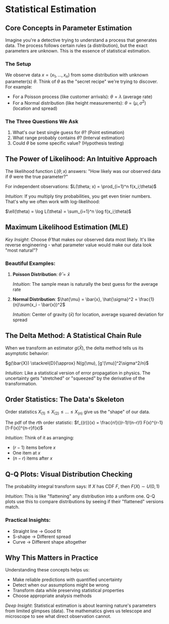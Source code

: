 # Statistical Estimation

## Core Concepts in Parameter Estimation

Imagine you're a detective trying to understand a process that generates data. The process follows certain rules (a distribution), but the exact parameters are unknown. This is the essence of statistical estimation.

### The Setup

We observe data $x = (x_1, ..., x_n)$ from some distribution with unknown parameter(s) $\theta$. Think of $\theta$ as the "secret recipe" we're trying to discover. For example:

- For a Poisson process (like customer arrivals): $\theta = \lambda$ (average rate)
- For a Normal distribution (like height measurements): $\theta = (\mu, \sigma^2)$ (location and spread)

### The Three Questions We Ask

1. What's our best single guess for $\theta$? (Point estimation)
2. What range probably contains $\theta$? (Interval estimation)
3. Could $\theta$ be some specific value? (Hypothesis testing)

## The Power of Likelihood: An Intuitive Approach

The likelihood function $L(\theta; x)$ answers: "How likely was our observed data if $\theta$ were the true parameter?"

For independent observations:
$L(\theta; x) = \prod_{i=1}^n f(x_i;\theta)$

_Intuition_: If you multiply tiny probabilities, you get even tinier numbers. That's why we often work with log-likelihood:

$\ell(\theta) = \log L(\theta) = \sum_{i=1}^n \log f(x_i;\theta)$

## Maximum Likelihood Estimation (MLE)

_Key Insight_: Choose $\hat{\theta}$ that makes our observed data most likely. It's like reverse engineering - what parameter value would make our data look "most natural"?

### Beautiful Examples:

1. **Poisson Distribution**:
   $\hat{\theta} = \bar{x}$

   _Intuition_: The sample mean is naturally the best guess for the average rate

2. **Normal Distribution**:
   $\hat{\mu} = \bar{x}, \hat{\sigma}^2 = \frac{1}{n}\sum(x_i - \bar{x})^2$

   _Intuition_: Center of gravity ($\bar{x}$) for location, average squared deviation for spread

## The Delta Method: A Statistical Chain Rule

When we transform an estimator $g(\bar{X})$, the delta method tells us its asymptotic behavior:

$g(\bar{X}) \stackrel{D}{\approx} N(g(\mu), [g'(\mu)]^2\sigma^2/n)$

_Intuition_: Like a statistical version of error propagation in physics. The uncertainty gets "stretched" or "squeezed" by the derivative of the transformation.

## Order Statistics: The Data's Skeleton

Order statistics $X_{(1)} \leq X_{(2)} \leq ... \leq X_{(n)}$ give us the "shape" of our data.

The pdf of the $r$th order statistic:
$f_{(r)}(x) = \frac{n!}{(r-1)!(n-r)!} F(x)^{r-1}[1-F(x)]^{n-r}f(x)$

_Intuition_: Think of it as arranging:

- $(r-1)$ items before $x$
- One item at $x$
- $(n-r)$ items after $x$

## Q-Q Plots: Visual Distribution Checking

The probability integral transform says: If $X$ has CDF $F$, then $F(X) \sim U(0,1)$

_Intuition_: This is like "flattening" any distribution into a uniform one. Q-Q plots use this to compare distributions by seeing if their "flattened" versions match.

### Practical Insights:

- Straight line → Good fit
- S-shape → Different spread
- Curve → Different shape altogether

## Why This Matters in Practice

Understanding these concepts helps us:

- Make reliable predictions with quantified uncertainty
- Detect when our assumptions might be wrong
- Transform data while preserving statistical properties
- Choose appropriate analysis methods

_Deep Insight_: Statistical estimation is about learning nature's parameters from limited glimpses (data). The mathematics gives us telescope and microscope to see what direct observation cannot.

